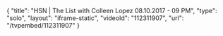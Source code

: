 {
    "title": "HSN | The List with Colleen Lopez 08.10.2017 - 09 PM",
    "type": "solo",
    "layout": "iframe-static",
    "videoId": "112311907",
    "url": "\/tvpembed\/112311907"
}